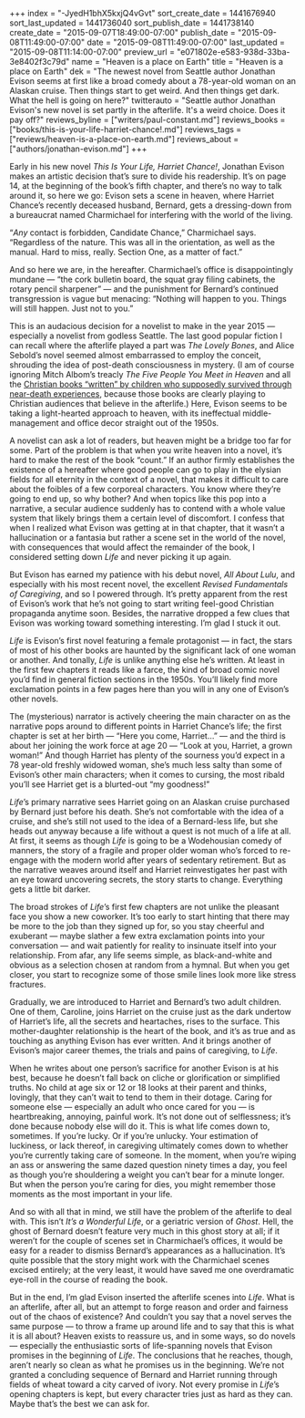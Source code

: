 +++
index = "-JyedH1bhX5kxjQ4vGvt"
sort_create_date = 1441676940
sort_last_updated = 1441736040
sort_publish_date = 1441738140
create_date = "2015-09-07T18:49:00-07:00"
publish_date = "2015-09-08T11:49:00-07:00"
date = "2015-09-08T11:49:00-07:00"
last_updated = "2015-09-08T11:14:00-07:00"
preview_url = "e071802e-e583-938d-33ba-3e8402f3c79d"
name = "Heaven is a place on Earth"
title = "Heaven is a place on Earth"
dek = "The newest novel from Seattle author Jonathan Evison seems at first like a broad comedy about a 78-year-old woman on an Alaskan cruise. Then things start to get weird. And then things get dark. What the hell is going on here?"
twitterauto = "Seattle author Jonathan Evison's new novel is set partly in the afterlife. It's a weird choice. Does it pay off?"
reviews_byline = ["writers/paul-constant.md"]
reviews_books = ["books/this-is-your-life-harriet-chance!.md"]
reviews_tags = ["reviews/heaven-is-a-place-on-earth.md"]
reviews_about = ["authors/jonathan-evison.md"]
+++

Early in his new novel *This Is Your Life, Harriet Chance!*, Jonathan Evison makes an artistic decision that’s sure to divide his readership. It’s on page 14, at the beginning of the book’s fifth chapter, and there’s no way to talk around it, so here we go: Evison sets a scene in heaven, where Harriet Chance’s recently deceased husband, Bernard, gets a dressing-down from a bureaucrat named Charmichael for interfering with the world of the living. 

“*Any* contact is forbidden, Candidate Chance,” Charmichael says. “Regardless of the nature. This was all in the orientation, as well as the manual. Hard to miss, really. Section One, as a matter of fact.”

And so here we are, in the hereafter. Charmichael’s office is disappointingly mundane — “the cork bulletin board, the squat gray filing cabinets, the rotary pencil sharpener” — and the punishment for Bernard’s continued transgression is vague but menacing: “Nothing will happen to you. Things will still happen. Just not to you.” 

This is an audacious decision for a novelist to make in the year 2015 — especially a novelist from godless Seattle. The last good popular fiction I can recall where the afterlife played a part was *The Lovely Bones*, and Alice Sebold’s novel seemed almost embarrassed to employ the conceit, shrouding the idea of post-death consciousness in mystery. (I am of course ignoring Mitch Albom’s treacly *The Five People You Meet in Heaven* and all the [Christian books “written” by children who supposedly survived through near-death experiences](http://www.huffingtonpost.com/2015/01/15/alex-malarkey-boy-who-came-back-from-heaven_n_6483432.html), because those books are clearly playing to Christian audiences that believe in the afterlife.) Here, Evison seems to be taking a light-hearted approach to heaven, with its ineffectual middle-management and office decor straight out of the 1950s.

A novelist can ask a lot of readers, but heaven might be a bridge too far for some. Part of the problem is that when you write heaven into a novel, it’s hard to make the rest of the book “count.” If an author firmly establishes the existence of a hereafter where good people can go to play in the elysian fields for all eternity in the context of a novel, that makes it difficult to care about the foibles of a few corporeal characters. You know where they’re going to end up, so why bother? And when topics like this pop into a narrative, a secular audience suddenly has to contend with a whole value system that likely brings them a certain level of discomfort. I confess that when I realized what Evison was getting at in that chapter, that it wasn’t a hallucination or a fantasia but rather a scene set in the world of the novel, with consequences that would affect the remainder of the book, I considered setting down *Life* and never picking it up again.

But Evison has earned my patience with his debut novel, *All About Lulu*, and especially with his most recent novel, the excellent *Revised Fundamentals of Caregiving*, and so I powered through. It’s pretty apparent from the rest of Evison’s work that he’s not going to start writing feel-good Christian propaganda anytime soon. Besides, the narrative dropped a few clues that Evison was working toward something interesting. I’m glad I stuck it out.

<div class="break"></div>


*Life* is Evison’s first novel featuring a female protagonist — in fact, the stars of most of his other books are haunted by the significant lack of one woman or another. And tonally, *Life* is unlike anything else he’s written. At least in the first few chapters it reads like a farce, the kind of broad comic novel you’d find in general fiction sections in the 1950s. You’ll likely find more exclamation points in a few pages here than you will in any one of Evison’s other novels. 

The  (mysterious) narrator is actively cheering the main character on as the narrative pops around to different points in Harriet Chance’s life; the first chapter is set at her birth — “Here you come, Harriet…” — and the third is about her joining the work force at age 20 — “Look at you, Harriet, a grown woman!” And though Harriet has plenty of the sourness you’d expect in a 78 year-old freshly widowed woman, she’s much less salty than some of Evison’s other main characters; when it comes to cursing, the most ribald you’ll see Harriet get is a blurted-out “my goodness!” 

*Life*’s primary narrative sees Harriet going on an Alaskan cruise purchased by Bernard just before his death. She’s not comfortable with the idea of a cruise, and she’s still not used to the idea of a Bernard-less life, but she heads out anyway because a life without a quest is not much of a life at all. At first, it seems as though *Life* is going to be a Wodehousian comedy of manners, the story of a fragile and proper older woman who’s forced to re-engage with the modern world after years of sedentary retirement. But as the narrative weaves around itself and Harriet reinvestigates her past with an eye toward uncovering secrets, the story starts to change. Everything gets a little bit darker.

<div class="break"></div>

The broad strokes of *Life*’s first few chapters are not unlike the pleasant face you show a new coworker. It’s too early to start hinting that there may be more to the job than they signed up for, so you stay cheerful and exuberant — maybe slather a few extra exclamation points into your conversation — and wait patiently for reality to insinuate itself into your relationship. From afar, any life seems simple, as black-and-white and obvious as a selection chosen at random from a hymnal. But when  you get closer, you start to recognize some of those smile lines look more like stress fractures. 

Gradually, we are introduced to Harriet and Bernard’s two adult children. One of them, Caroline, joins Harriet on the cruise just as the dark undertow of Harriet’s life, all the secrets and heartaches, rises to the surface. This mother-daughter relationship is the heart of the book, and it’s as true and as touching as anything Evison has ever written. And it brings another of Evison’s major career themes, the trials and pains of caregiving, to *Life*. 

When he writes about one person’s sacrifice for another Evison is at his best, because he doesn’t fall back on cliche or glorification or simplified truths. No child at age six or 12 or 18 looks at their parent and thinks, lovingly, that they can’t wait to tend to them in their dotage. Caring for someone else — especially an adult who once cared for you — is heartbreaking, annoying, painful work. It’s not done out of selflessness; it’s done because nobody else will do it. This is what life comes down to, sometimes. If you’re lucky. Or if you’re unlucky. Your estimation of luckiness, or lack thereof, in caregiving ultimately comes down to whether you’re currently taking care of someone. In the moment, when you’re wiping an ass or answering the same dazed question ninety times a day, you feel as though you’re shouldering a weight you can’t bear for a minute longer. But when the person you’re caring for dies, you might remember those moments as the most important in your life.

<div class="break"></div>

And so with all that in mind, we still have the problem of the afterlife to deal with. This isn’t *It’s a Wonderful Life*, or a geriatric version of *Ghost*. Hell, the ghost of Bernard doesn’t feature very much in this ghost story at all; if it weren’t for the couple of scenes set in Charmichael’s offices, it would be easy for a reader to dismiss Bernard’s appearances as a hallucination. It’s quite possible that the story might work with the Charmichael scenes excised entirely; at the very least, it would have saved me one overdramatic eye-roll in the course of reading the book.

But in the end, I’m glad Evison inserted the afterlife scenes into *Life*. What is an afterlife, after all, but an attempt to forge reason and order and fairness out of the chaos of existence? And couldn’t you say that a novel serves the same purpose — to throw a frame up around life and to say that this is what it is all about? Heaven exists to reassure us, and in some ways, so do novels — especially the enthusiastic sorts of life-spanning novels that Evison promises in the beginning of *Life*. The conclusions that he reaches, though, aren’t nearly so clean as what he promises us in the beginning. We’re not granted a concluding sequence of Bernard and Harriet running through fields of wheat toward a city carved of ivory. Not every promise in *Life*’s opening chapters is kept, but every character tries just as hard as they can. Maybe that’s the best we can ask for.